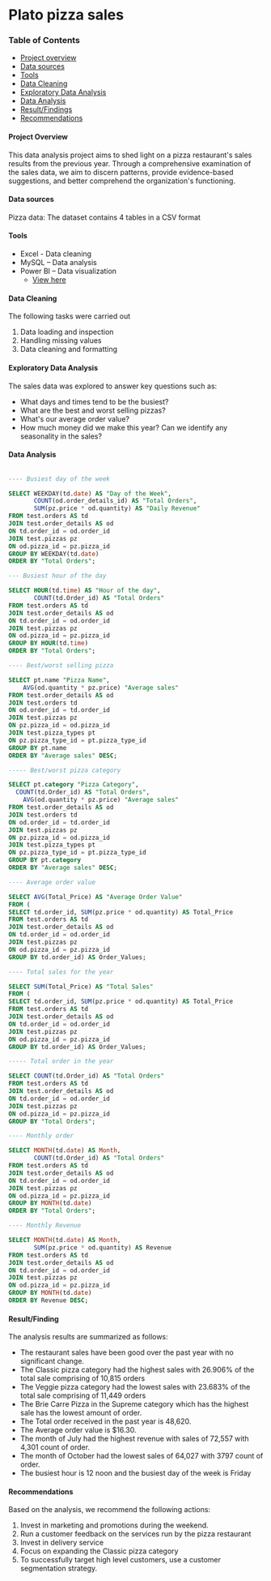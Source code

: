 # Plato pizza sales

### Table of Contents

- [Project overview](#project-overview)
- [Data sources](#data-sources)
- [Tools](#tools)
- [Data Cleaning](#data-cleaning)
- [Exploratory Data Analysis](#exploratory-data-analysis)
- [Data Analysis](#data-analysis)
- [Result/Findings](#result/findings)
- [Recommendations](#recommendations)


#### Project Overview
This data analysis project aims to shed light on a pizza restaurant's sales results from the previous year. Through a comprehensive examination of the sales data, we aim to discern patterns, provide evidence-based suggestions, and better comprehend the organization's functioning.


#### Data sources
Pizza data: The dataset contains 4 tables in a CSV format


#### Tools

-	Excel  - Data cleaning
-	MySQL – Data analysis
-	Power BI  – Data visualization
	- [View here](https://app.powerbi.com/MobileRedirect.html?groupObjectId=b3bbc700-3b2d-4650-8503-f2edf20d2170&reportPage=35a76959f0858d7e0efb&Context=share-report&bookmarkGuid=db6f910b-6f3e-494b-8548-31323c81f86e&action=OpenReport&reportObjectId=9b86e419-9b23-4f1c-b5c5-dcfd191baece&ctid=66b3f0c2-8bc6-451e-9603-986f618ae682&pbi_source=mobile_ios)


#### Data Cleaning 

The following tasks were carried out
1.	Data loading and inspection
2.	Handling missing values
3.	Data cleaning and formatting


#### Exploratory Data Analysis
The sales data was explored to answer key questions such as:
-	What days and times tend to be the busiest?
-	What are the best and worst selling pizzas?
-	What's our average order value?
-	How much money did we make this year? Can we identify any seasonality in the sales?


#### Data Analysis
``` sql

---- Busiest day of the week

SELECT WEEKDAY(td.date) AS "Day of the Week",
       COUNT(od.order_details_id) AS "Total Orders",
       SUM(pz.price * od.quantity) AS "Daily Revenue"
FROM test.orders AS td
JOIN test.order_details AS od
ON td.order_id = od.order_id
JOIN test.pizzas pz
ON od.pizza_id = pz.pizza_id
GROUP BY WEEKDAY(td.date)
ORDER BY "Total Orders";

--- Busiest hour of the day

SELECT HOUR(td.time) AS "Hour of the day",
       COUNT(td.Order_id) AS "Total Orders"
FROM test.orders AS td
JOIN test.order_details AS od
ON td.order_id = od.order_id
JOIN test.pizzas pz
ON od.pizza_id = pz.pizza_id
GROUP BY HOUR(td.time)
ORDER BY "Total Orders";

---- Best/worst selling pizza

SELECT pt.name "Pizza Name",
	AVG(od.quantity * pz.price) "Average sales"
FROM test.order_details AS od
JOIN test.orders td 
ON od.order_id = td.order_id
JOIN test.pizzas pz
ON pz.pizza_id = od.pizza_id
JOIN test.pizza_types pt
ON pz.pizza_type_id = pt.pizza_type_id
GROUP BY pt.name
ORDER BY "Average sales" DESC;

----- Best/worst pizza category

SELECT pt.category "Pizza Category",
  COUNT(td.Order_id) AS "Total Orders",
	AVG(od.quantity * pz.price) "Average sales"
FROM test.order_details AS od
JOIN test.orders td 
ON od.order_id = td.order_id
JOIN test.pizzas pz
ON pz.pizza_id = od.pizza_id
JOIN test.pizza_types pt
ON pz.pizza_type_id = pt.pizza_type_id
GROUP BY pt.category
ORDER BY "Average sales" DESC;

---- Average order value

SELECT AVG(Total_Price) AS "Average Order Value"
FROM (
SELECT td.order_id, SUM(pz.price * od.quantity) AS Total_Price
FROM test.orders AS td 
JOIN test.order_details AS od 
ON td.order_id = od.order_id
JOIN test.pizzas pz
ON od.pizza_id = pz.pizza_id
GROUP BY td.order_id) AS Order_Values;

---- Total sales for the year

SELECT SUM(Total_Price) AS "Total Sales"
FROM (
SELECT td.order_id, SUM(pz.price * od.quantity) AS Total_Price
FROM test.orders AS td 
JOIN test.order_details AS od 
ON td.order_id = od.order_id
JOIN test.pizzas pz
ON od.pizza_id = pz.pizza_id
GROUP BY td.order_id) AS Order_Values;

----- Total order in the year

SELECT COUNT(td.Order_id) AS "Total Orders"
FROM test.orders AS td
JOIN test.order_details AS od
ON td.order_id = od.order_id
JOIN test.pizzas pz
ON od.pizza_id = pz.pizza_id
GROUP BY "Total Orders";

---- Monthly order

SELECT MONTH(td.date) AS Month,
       COUNT(td.Order_id) AS "Total Orders"
FROM test.orders AS td
JOIN test.order_details AS od
ON td.order_id = od.order_id
JOIN test.pizzas pz
ON od.pizza_id = pz.pizza_id
GROUP BY MONTH(td.date)
ORDER BY "Total Orders";

---- Monthly Revenue

SELECT MONTH(td.date) AS Month,
       SUM(pz.price * od.quantity) AS Revenue
FROM test.orders AS td
JOIN test.order_details AS od
ON td.order_id = od.order_id
JOIN test.pizzas pz
ON od.pizza_id = pz.pizza_id
GROUP BY MONTH(td.date)
ORDER BY Revenue DESC;

```

#### Result/Finding

The analysis results are summarized as follows:
- The restaurant sales have been good over the past year with no significant change. 
- The Classic pizza category had the highest sales with 26.906% of the total sale comprising of 10,815 orders
- The Veggie pizza category had the lowest sales with 23.683% of the total sale comprising of 11,449 orders
- The Brie Carre Pizza in the Supreme category which has the highest sale has the lowest amount of order.
- The Total order received in the past year is 48,620.
- The Average order value is $16.30.
- The month of July had the highest revenue with sales of 72,557 with 4,301 count of order.
- The month of October had the lowest sales of 64,027 with 3797 count of order.
- The busiest hour is 12 noon and the busiest day of the week is Friday

#### Recommendations
Based on the analysis, we recommend the following actions:
1. Invest in marketing and promotions during the weekend.
2. Run a customer feedback on the services run by the pizza restaurant
3. Invest in delivery service
4. Focus on expanding the Classic pizza category 
5. To successfully target high level customers, use a customer segmentation strategy.



   
